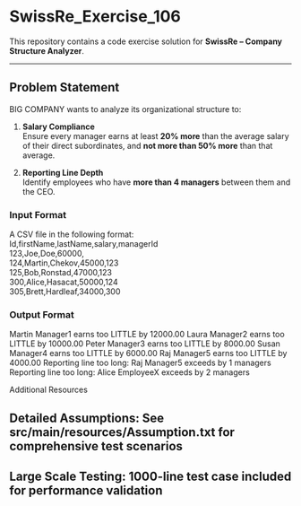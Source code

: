 # SwissRe_Exercise_106

This repository contains a code exercise solution for **SwissRe – Company Structure Analyzer**.

---

## Problem Statement
BIG COMPANY wants to analyze its organizational structure to:

1. **Salary Compliance**  
   Ensure every manager earns at least **20% more** than the average salary of their direct subordinates, and **not more than 50% more** than that average.

2. **Reporting Line Depth**  
   Identify employees who have **more than 4 managers** between them and the CEO.

### Input Format
A CSV file in the following format:<br/>
Id,firstName,lastName,salary,managerId <br/>
123,Joe,Doe,60000,<br/>
124,Martin,Chekov,45000,123 <br/>
125,Bob,Ronstad,47000,123 <br/>
300,Alice,Hasacat,50000,124 <br/>
305,Brett,Hardleaf,34000,300 <br/>

### Output Format
Martin Manager1 earns too LITTLE by 12000.00
Laura Manager2 earns too LITTLE by 10000.00
Peter Manager3 earns too LITTLE by 8000.00
Susan Manager4 earns too LITTLE by 6000.00
Raj Manager5 earns too LITTLE by 4000.00
Reporting line too long: Raj Manager5 exceeds by 1 managers
Reporting line too long: Alice EmployeeX exceeds by 2 managers

Additional Resources

## Detailed Assumptions: See src/main/resources/Assumption.txt for comprehensive test scenarios
## Large Scale Testing: 1000-line test case included for performance validation

